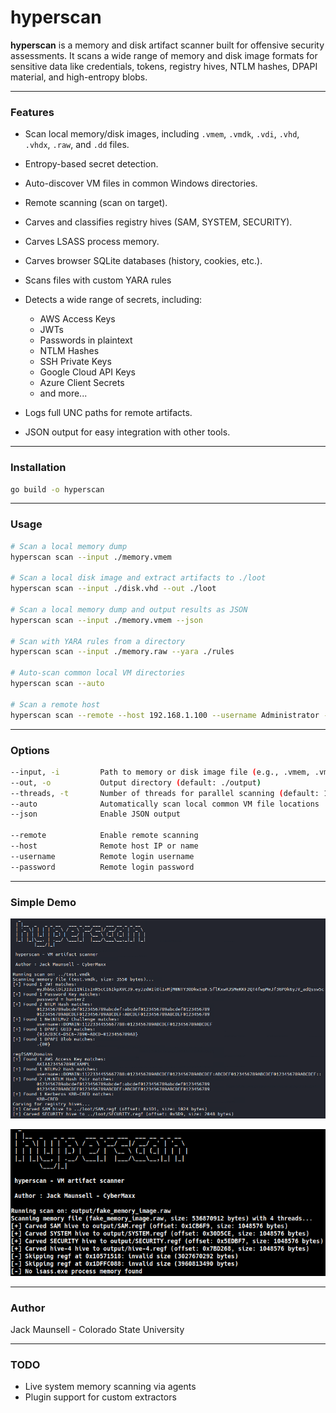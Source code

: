 # hyperscan

**hyperscan** is a memory and disk artifact scanner built for offensive security assessments. It scans a wide range of memory and disk image formats for sensitive data like credentials, tokens, registry hives, NTLM hashes, DPAPI material, and high-entropy blobs.

---

### Features

- Scan local memory/disk images, including `.vmem`, `.vmdk`, `.vdi`, `.vhd`, `.vhdx`, `.raw`, and `.dd` files.
- Entropy-based secret detection.
- Auto-discover VM files in common Windows directories.
- Remote scanning (scan on target).

- Carves and classifies registry hives (SAM, SYSTEM, SECURITY).
- Carves LSASS process memory.
- Carves browser SQLite databases (history, cookies, etc.).
- Scans files with custom YARA rules

- Detects a wide range of secrets, including:
    - AWS Access Keys
    - JWTs
    - Passwords in plaintext
    - NTLM Hashes
    - SSH Private Keys
    - Google Cloud API Keys
    - Azure Client Secrets
    - and more...

- Logs full UNC paths for remote artifacts.
- JSON output for easy integration with other tools.

---

### Installation

```bash
go build -o hyperscan
```

---

### Usage

```bash
# Scan a local memory dump
hyperscan scan --input ./memory.vmem

# Scan a local disk image and extract artifacts to ./loot
hyperscan scan --input ./disk.vhd --out ./loot

# Scan a local memory dump and output results as JSON
hyperscan scan --input ./memory.vmem --json

# Scan with YARA rules from a directory
hyperscan scan --input ./memory.raw --yara ./rules

# Auto-scan common local VM directories
hyperscan scan --auto

# Scan a remote host
hyperscan scan --remote --host 192.168.1.100 --username Administrator --password 'CrazyPassword14!'
```

---

### Options

```bash
--input, -i         Path to memory or disk image file (e.g., .vmem, .vmdk, .vdi, .vhd, .vhdx, .raw, .dd)
--out, -o           Output directory (default: ./output)
--threads, -t       Number of threads for parallel scanning (default: 1)
--auto              Automatically scan local common VM file locations
--json              Enable JSON output

--remote            Enable remote scanning
--host              Remote host IP or name
--username          Remote login username
--password          Remote login password
```

---
### Simple Demo

![Simple Tool Demo](docs/hyperscan-simple.png)

![Registry Dump Demo](docs/reg-dump-hyperscan.png)

---

### Author
Jack Maunsell - Colorado State University

---

### TODO
- Live system memory scanning via agents
- Plugin support for custom extractors
